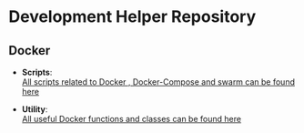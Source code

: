 # Development Helper Repository

## Docker
-	**Scripts**:  
  [All scripts related to Docker , Docker-Compose and swarm can be found here](https://github.com/akbar-ahmadi/DevelopHelper/blob/main/docker/scripts)

-	**Utility**:  
  [All useful Docker functions and classes can be found here](https://github.com/akbar-ahmadi/DevelopHelper/blob/main/docker/utility)

